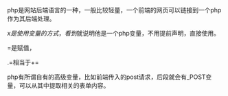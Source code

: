 php是网站后端语言的一种，一般比较轻量，一个前端的网页可以链接到一个php作为其后端处理。

$x是使用变量的方式，看到$就说明他是一个php变量，不用提前声明，直接使用。

=是赋值，

.=相当于+=

php有所谓自有的高级变量，比如前端传入的post请求，后段就会有_POST变量，可以从其中提取相关的表单内容。

